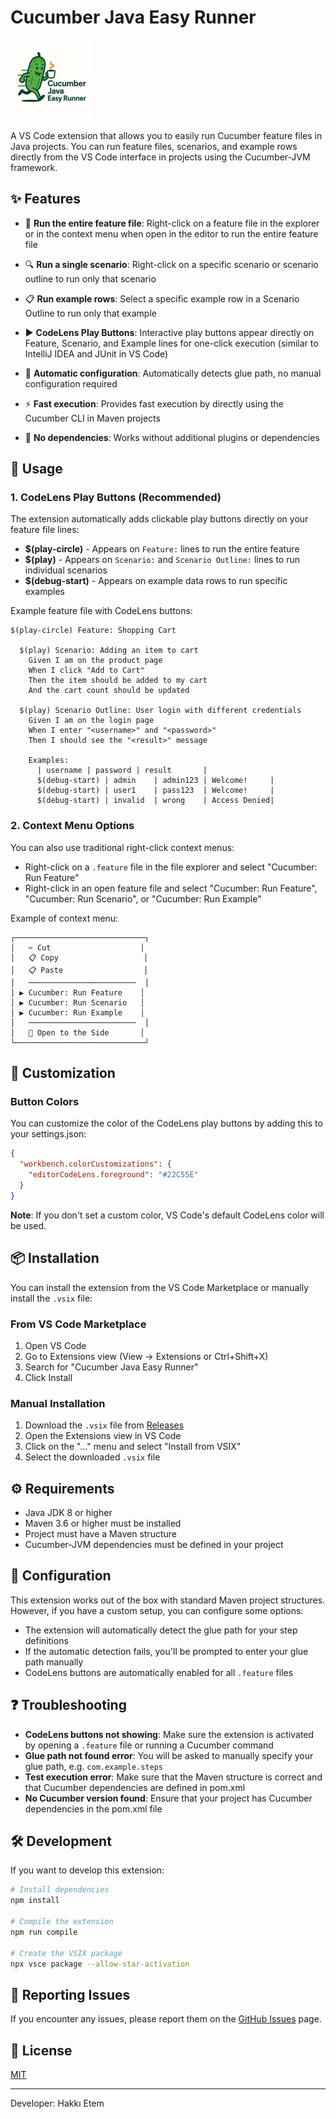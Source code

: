 # Cucumber Java Easy Runner

![Cucumber Java Easy Runner](https://raw.githubusercontent.com/hakkietem350/Cucumber-Java-Easy-Runner/main/images/logo.png)

A VS Code extension that allows you to easily run Cucumber feature files in Java projects. You can run feature files, scenarios, and example rows directly from the VS Code interface in projects using the Cucumber-JVM framework.

## ✨ Features

- 🥒 **Run the entire feature file**: Right-click on a feature file in the explorer or in the context menu when open in the editor to run the entire feature file
- 🔍 **Run a single scenario**: Right-click on a specific scenario or scenario outline to run only that scenario
- 📋 **Run example rows**: Select a specific example row in a Scenario Outline to run only that example
- ▶️ **CodeLens Play Buttons**: Interactive play buttons appear directly on Feature, Scenario, and Example lines for one-click execution (similar to IntelliJ IDEA and JUnit in VS Code)

- 🔄 **Automatic configuration**: Automatically detects glue path, no manual configuration required
- ⚡ **Fast execution**: Provides fast execution by directly using the Cucumber CLI in Maven projects
- 🚫 **No dependencies**: Works without additional plugins or dependencies

## 🚀 Usage

### 1. CodeLens Play Buttons (Recommended)

The extension automatically adds clickable play buttons directly on your feature file lines:

- **$(play-circle)** - Appears on `Feature:` lines to run the entire feature
- **$(play)** - Appears on `Scenario:` and `Scenario Outline:` lines to run individual scenarios
- **$(debug-start)** - Appears on example data rows to run specific examples

Example feature file with CodeLens buttons:
```gherkin
$(play-circle) Feature: Shopping Cart

  $(play) Scenario: Adding an item to cart
    Given I am on the product page
    When I click "Add to Cart"
    Then the item should be added to my cart
    And the cart count should be updated

  $(play) Scenario Outline: User login with different credentials
    Given I am on the login page
    When I enter "<username>" and "<password>"
    Then I should see the "<result>" message

    Examples:
      | username | password | result       |
      $(debug-start) | admin    | admin123 | Welcome!     |
      $(debug-start) | user1    | pass123  | Welcome!     |
      $(debug-start) | invalid  | wrong    | Access Denied|
```

### 2. Context Menu Options

You can also use traditional right-click context menus:

- Right-click on a `.feature` file in the file explorer and select "Cucumber: Run Feature"
- Right-click in an open feature file and select "Cucumber: Run Feature", "Cucumber: Run Scenario", or "Cucumber: Run Example"

Example of context menu:
```
┌─────────────────────────────┐
│   ✂️ Cut                    │
│   📋 Copy                   │
│   📋 Paste                  │
│   ────────────────────────  │
│ ▶️ Cucumber: Run Feature    │
│ ▶️ Cucumber: Run Scenario   │
│ ▶️ Cucumber: Run Example    │
│   ────────────────────────  │
│   📝 Open to the Side       │
└─────────────────────────────┘
```

## 🎨 Customization

### Button Colors

You can customize the color of the CodeLens play buttons by adding this to your settings.json:

```json
{
  "workbench.colorCustomizations": {
    "editorCodeLens.foreground": "#22C55E"
  }
}
```

**Note**: If you don't set a custom color, VS Code's default CodeLens color will be used.

## 📦 Installation

You can install the extension from the VS Code Marketplace or manually install the `.vsix` file:

### From VS Code Marketplace
1. Open VS Code
2. Go to Extensions view (View -> Extensions or Ctrl+Shift+X)
3. Search for "Cucumber Java Easy Runner"
4. Click Install

### Manual Installation
1. Download the `.vsix` file from [Releases](https://github.com/hakkietem350/Cucumber-Java-Easy-Runner/releases)
2. Open the Extensions view in VS Code
3. Click on the "..." menu and select "Install from VSIX"
4. Select the downloaded `.vsix` file

## ⚙️ Requirements

- Java JDK 8 or higher
- Maven 3.6 or higher must be installed
- Project must have a Maven structure
- Cucumber-JVM dependencies must be defined in your project

## 🔧 Configuration

This extension works out of the box with standard Maven project structures. However, if you have a custom setup, you can configure some options:

- The extension will automatically detect the glue path for your step definitions
- If the automatic detection fails, you'll be prompted to enter your glue path manually
- CodeLens buttons are automatically enabled for all `.feature` files

## ❓ Troubleshooting

- **CodeLens buttons not showing**: Make sure the extension is activated by opening a `.feature` file or running a Cucumber command
- **Glue path not found error**: You will be asked to manually specify your glue path, e.g. `com.example.steps`
- **Test execution error**: Make sure that the Maven structure is correct and that Cucumber dependencies are defined in pom.xml
- **No Cucumber version found**: Ensure that your project has Cucumber dependencies in the pom.xml file

## 🛠️ Development

If you want to develop this extension:

```bash
# Install dependencies
npm install

# Compile the extension
npm run compile

# Create the VSIX package
npx vsce package --allow-star-activation
```

## 🔄 Reporting Issues

If you encounter any issues, please report them on the [GitHub Issues](https://github.com/hakkietem350/Cucumber-Java-Easy-Runner/issues) page.

## 📄 License

[MIT](LICENSE)

---

Developer: Hakkı Etem 